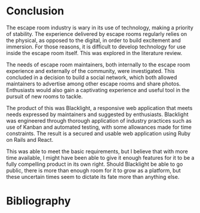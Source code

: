 # Conclusion

<!--
The conclusions can be summarised in a fairly short chapter (2 or 3 pages). This chapter brings together many of the points that you will have made in other chapters, especially in the previous results and discussion chapter. Do not be afraid of repeating some of your earlier statements here, albeit using different wording.
-->

The escape room industry is wary in its use of technology, making a priority of
stability. The experience delivered by escape rooms regularly relies on the
physical, as opposed to the digital, in order to build excitement and immersion.
For those reasons, it is difficult to develop technology for use inside the
escape room itself. This was explored in the literature review.

The needs of escape room maintainers, both internally to the
escape room experience and externally of the community, were investigated. This
concluded in a decision to build a social network, which both allowed
maintainers to advertise among other escape rooms and share photos. Enthusiasts
would also gain a captivating experience and useful tool in the pursuit of new
rooms to tackle.

The product of this was Blacklight, a responsive web application that meets
needs expressed by maintainers and suggested by enthusiasts. Blacklight was
engineered through thorough application of industry practices such as use of
Kanban and automated testing, with some allowances made for time constraints.
The result is a secured and usable web application using Ruby on Rails and
React.

This was able to meet the basic requirements, but I believe that with
more time available, I might have been able to give it enough features for it to
be a fully compelling product in its own right. Should Blacklight be able to go
public, there is more than enough room for it to grow as a platform, but these
uncertain times seem to dictate its fate more than anything else.

# Bibliography